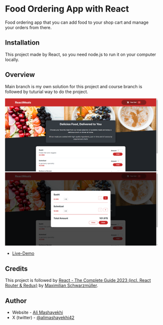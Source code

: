 # Food Ordering App with React

Food ordering app that you can add food to your shop cart and manage your orders from there.

## Installation

This project made by React, so you need node.js to run it on your computer locally.

## Overview

Main branch is my own solution for this project and course branch is followed by tuturial way to do the project.

![](design/screenshot1.png)
![](design/screenshot2.png)

- [Live-Demo](https://ali-food-ordering-app.netlify.app)

## Credits

This project is followed by [React - The Complete Guide 2023 (incl. React Router & Redux)](https://www.udemy.com/course/react-the-complete-guide-incl-redux/) by [Maximilian Schwarzmüller](https://github.com/maxschwarzmueller).

## Author

- Website - [Ali Mashayekhi]()
- X (twitter) - [@alimashayekhi42](https://www.twitter.com/alimashayekhi42)
